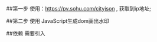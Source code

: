 ##第一步
使用：https://pv.sohu.com/cityjson , 获取到ip地址;

##第二步
使用 JavaScript生成dom画出水印


##依赖
需要引入 <script src="https://pv.sohu.com/cityjson"></script>